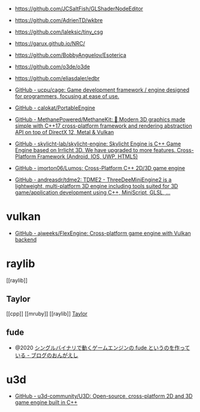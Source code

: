 - https://github.com/JCSaltFish/GLShaderNodeEditor
- https://github.com/AdrienTD/wkbre
- https://github.com/laleksic/tiny_csg
- https://garux.github.io/NRC/
- https://github.com/BobbyAnguelov/Esoterica
- https://github.com/o3de/o3de

- https://github.com/eliasdaler/edbr

- [GitHub - ucpu/cage: Game development framework / engine designed for programmers, focusing at ease of use.](https://github.com/ucpu/cage)

- [GitHub - calokat/PortableEngine](https://github.com/calokat/PortableEngine)

- [GitHub - MethanePowered/MethaneKit: 🎲 Modern 3D graphics made simple with C++17 cross-platform framework and rendering abstraction API on top of DirectX 12, Metal & Vulkan](https://github.com/MethanePowered/MethaneKit)

- [GitHub - skylicht-lab/skylicht-engine: Skylicht Engine is C++ Game Engine based on Irrlicht 3D. We have upgraded to more features. Cross-Platform Framework (Android, IOS, UWP, HTML5)](https://github.com/skylicht-lab/skylicht-engine)

- [GitHub - jmorton06/Lumos: Cross-Platform C++ 2D/3D game engine](https://github.com/jmorton06/Lumos)

- [GitHub - andreasdr/tdme2: TDME2 - ThreeDeeMiniEngine2 is a lightweight, multi-platform 3D engine including tools suited for 3D game/application development using C++, MiniScript, GLSL, ...](https://github.com/andreasdr/tdme2)

# vulkan

- [GitHub - ajweeks/FlexEngine: Cross-platform game engine with Vulkan backend](https://github.com/ajweeks/FlexEngine)

# raylib

[[raylib]]

## Taylor

[[cpp]] [[mruby]] [[raylib]]
[Taylor](https://taylor.oequacki.com/)

## fude

- @2020 [シングルバイナリで動くゲームエンジンの fude というのを作っている - ブログのおんがえし](https://ongaeshi.hatenablog.com/entry/2020/02/09/212839)

# u3d

- [GitHub - u3d-community/U3D: Open-source, cross-platform 2D and 3D game engine built in C++](https://github.com/u3d-community/U3D)
